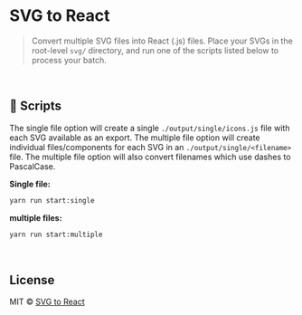 # SVG to React

> Convert multiple SVG files into React (.js) files. Place your SVGs in the root-level `svg/` directory, and run one of the scripts listed below to process your batch.
<br>

## 📜 Scripts

The single file option will create a single `./output/single/icons.js` file with each SVG available as an export.
The multiple file option will create individual files/components for each SVG in an `./output/single/<filename>` file. The multiple file option will also convert filenames which use dashes to PascalCase.

**Single file:**
```bash
yarn run start:single
```

**multiple files:**
```bash
yarn run start:multiple
```
<br>

## License
MIT © [SVG to React](https://github.com/iPzard/svg-to-react)